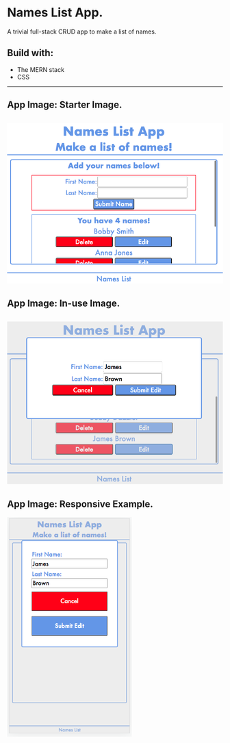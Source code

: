 # Names List App.

A trivial full-stack CRUD app to make a list of names. 

## Build with:
* The MERN stack
* CSS
---
## App Image: Starter Image.
![Starter View](readme_images/readme_app_pic_1.png)
---
## App Image: In-use Image.
![In-use Example](readme_images/readme_app_pic_2.png)
---
## App Image: Responsive Example.
![Responsive Example](readme_images/readme_app_pic_3.png)
